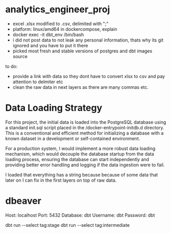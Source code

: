 # analytics_engineer_proj

- excel .xlsx modified to .csv, delimited with ";"
- platform: linux/amd64 in dockercompose, explain
- docker exec -it dbt_env /bin/bash
- i did not post data to not leak any personal information, thats why its git ignored and you have to put it there
- picked most fresh and stable versions of postgres and dbt images source


to do:
- provide a link with data so they dont have to convert xlsx to csv and pay attention to delmiter etc
- clean the raw data in next layers as there are many commas etc.


# Data Loading Strategy

For this project, the initial data is loaded into the PostgreSQL database using a standard init.sql script placed in the /docker-entrypoint-initdb.d directory. This is a conventional and efficient method for initializing a database with a known dataset in a development or self-contained environment.

For a production system, I would implement a more robust data loading mechanism, which would decouple the database startup from the data loading process, ensuring the database can start independently and providing better error handling and logging if the data ingestion were to fail.

I loaded that everything has a string because because of some data that later on I can fix in the first layers on top of raw data.

# dbeaver
Host: localhost
Port: 5432
Database: dbt
Username: dbt
Password: dbt

dbt run --select tag:stage
dbt run --select tag:intermediate